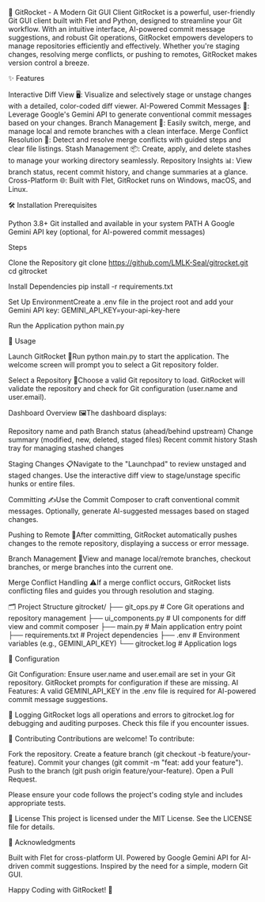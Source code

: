 🚀 GitRocket - A Modern Git GUI Client
GitRocket is a powerful, user-friendly Git GUI client built with Flet and Python, designed to streamline your Git workflow. With an intuitive interface, AI-powered commit message suggestions, and robust Git operations, GitRocket empowers developers to manage repositories efficiently and effectively. Whether you're staging changes, resolving merge conflicts, or pushing to remotes, GitRocket makes version control a breeze.

✨ Features

Interactive Diff View 🖥️: Visualize and selectively stage or unstage changes with a detailed, color-coded diff viewer.
AI-Powered Commit Messages 🤖: Leverage Google's Gemini API to generate conventional commit messages based on your changes.
Branch Management 🌳: Easily switch, merge, and manage local and remote branches with a clean interface.
Merge Conflict Resolution 🚨: Detect and resolve merge conflicts with guided steps and clear file listings.
Stash Management 📦: Create, apply, and delete stashes to manage your working directory seamlessly.
Repository Insights 📊: View branch status, recent commit history, and change summaries at a glance.
Cross-Platform 🌐: Built with Flet, GitRocket runs on Windows, macOS, and Linux.


🛠️ Installation
Prerequisites

Python 3.8+
Git installed and available in your system PATH
A Google Gemini API key (optional, for AI-powered commit messages)

Steps

Clone the Repository
git clone https://github.com/LMLK-Seal/gitrocket.git
cd gitrocket


Install Dependencies
pip install -r requirements.txt


Set Up EnvironmentCreate a .env file in the project root and add your Gemini API key:
GEMINI_API_KEY=your-api-key-here


Run the Application
python main.py




📖 Usage

Launch GitRocket 🚀Run python main.py to start the application. The welcome screen will prompt you to select a Git repository folder.

Select a Repository 📂Choose a valid Git repository to load. GitRocket will validate the repository and check for Git configuration (user.name and user.email).

Dashboard Overview 🖼️The dashboard displays:

Repository name and path
Branch status (ahead/behind upstream)
Change summary (modified, new, deleted, staged files)
Recent commit history
Stash tray for managing stashed changes


Staging Changes 📋Navigate to the "Launchpad" to review unstaged and staged changes. Use the interactive diff view to stage/unstage specific hunks or entire files.

Committing ✍️Use the Commit Composer to craft conventional commit messages. Optionally, generate AI-suggested messages based on staged changes.

Pushing to Remote 🚀After committing, GitRocket automatically pushes changes to the remote repository, displaying a success or error message.

Branch Management 🌿View and manage local/remote branches, checkout branches, or merge branches into the current one.

Merge Conflict Handling ⚠️If a merge conflict occurs, GitRocket lists conflicting files and guides you through resolution and staging.



🗂️ Project Structure
gitrocket/
├── git_ops.py          # Core Git operations and repository management
├── ui_components.py    # UI components for diff view and commit composer
├── main.py             # Main application entry point
├── requirements.txt    # Project dependencies
├── .env                # Environment variables (e.g., GEMINI_API_KEY)
└── gitrocket.log       # Application logs


🔧 Configuration

Git Configuration: Ensure user.name and user.email are set in your Git repository. GitRocket prompts for configuration if these are missing.
AI Features: A valid GEMINI_API_KEY in the .env file is required for AI-powered commit message suggestions.


📜 Logging
GitRocket logs all operations and errors to gitrocket.log for debugging and auditing purposes. Check this file if you encounter issues.

🤝 Contributing
Contributions are welcome! To contribute:

Fork the repository.
Create a feature branch (git checkout -b feature/your-feature).
Commit your changes (git commit -m "feat: add your feature").
Push to the branch (git push origin feature/your-feature).
Open a Pull Request.

Please ensure your code follows the project's coding style and includes appropriate tests.

📄 License
This project is licensed under the MIT License. See the LICENSE file for details.

🙏 Acknowledgments

Built with Flet for cross-platform UI.
Powered by Google Gemini API for AI-driven commit suggestions.
Inspired by the need for a simple, modern Git GUI.


Happy Coding with GitRocket! 🚀
